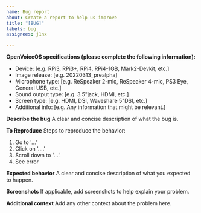 ```yaml
---
name: Bug report
about: Create a report to help us improve
title: "[BUG]"
labels: bug
assignees: j1nx

---
```


**OpenVoiceOS specifications (please complete the following information):**
 - Device: [e.g. RPi3, RPi3+, RPi4, RPi4-1GB, Mark2-Devkit, etc.]
 - Image release: [e.g. 20220313_prealpha]
 - Microphone type: [e.g. ReSpeaker 2-mic, ReSpeaker 4-mic, PS3 Eye, General USB, etc.]
 - Sound output type: [e.g. 3.5"jack, HDMI, etc.]
 - Screen type: [e.g. HDMI, DSI, Waveshare 5"DSI, etc.]
 - Additional info: [e.g. Any information that might be relevant.]

**Describe the bug**
A clear and concise description of what the bug is.

**To Reproduce**
Steps to reproduce the behavior:
1. Go to '...'
2. Click on '....'
3. Scroll down to '....'
4. See error

**Expected behavior**
A clear and concise description of what you expected to happen.

**Screenshots**
If applicable, add screenshots to help explain your problem.

**Additional context**
Add any other context about the problem here.
